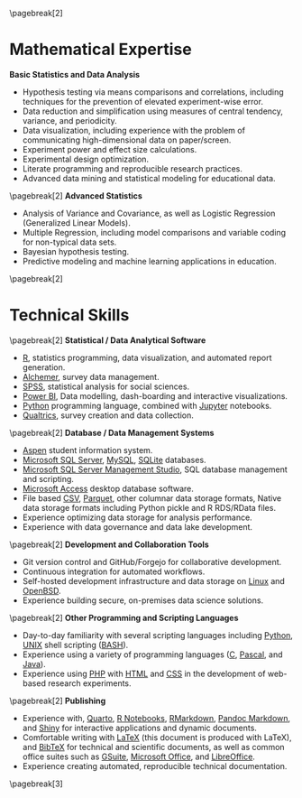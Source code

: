 
\pagebreak[2]

Mathematical Expertise
======================

**Basic Statistics and Data Analysis**

  + Hypothesis testing via means comparisons and correlations, including techniques for the prevention of elevated experiment-wise error.
  + Data reduction and simplification using measures of central tendency, variance, and periodicity.
  + Data visualization, including experience with the problem of communicating high-dimensional data on paper/screen.
  + Experiment power and effect size calculations.
  + Experimental design optimization.
  + Literate programming and reproducible research practices.
  + Advanced data mining and statistical modeling for educational data.

\pagebreak[2]
**Advanced Statistics**

  + Analysis of Variance and Covariance, as well as Logistic Regression (Generalized Linear Models).
  + Multiple Regression, including model comparisons and variable coding for non-typical data sets.
  + Bayesian hypothesis testing.
  + Predictive modeling and machine learning applications in education.

\pagebreak[2]

Technical Skills
================

\pagebreak[2]
**Statistical / Data Analytical Software**

  + [R](http://www.r-project.org/), statistics programming, data visualization, and automated report generation.
  + [Alchemer](https://www.alchemer.com/), survey data management.
  + [SPSS](http://www.spss.com/), statistical analysis for social sciences.
  + [Power BI](https://powerbi.microsoft.com/en-ca/), Data modelling, dash-boarding and interactive visualizations.
  + [Python](https://www.python.org/) programming language, combined with [Jupyter](https://jupyter.org/) notebooks.
  + [Qualtrics](https://www.qualtrics.com/), survey creation and data collection.

\pagebreak[2]
**Database / Data Management Systems**

  + [Aspen](https://www.follettaspen.com/) student information system.
  + [Microsoft SQL Server](https://www.microsoft.com/en-us/sql-server),  [MySQL](https://www.mysql.com/),  [SQLite](https://www.sqlite.org/index.html) databases.
  + [Microsoft SQL Server Management Studio](https://learn.microsoft.com/en-us/sql/ssms/sql-server-management-studio-ssms?view=sql-server-ver16), SQL database management and scripting.
  + [Microsoft Access](https://www.microsoft.com/en-us/microsoft-365/access) desktop database software.
  + File based [CSV](https://www.rfc-editor.org/rfc/rfc4180), [Parquet](https://parquet.apache.org/), other columnar data storage formats, Native data storage formats including Python pickle and R RDS/RData files.
  + Experience optimizing data storage for analysis performance.
  + Experience with data governance and data lake development.

\pagebreak[2]
**Development and Collaboration Tools**

  + Git version control and GitHub/Forgejo for collaborative development.
  + Continuous integration for automated workflows.
  + Self-hosted development infrastructure and data storage on [Linux](https://www.linux.org/) and [OpenBSD](https://www.openbsd.org/).
  + Experience building secure, on-premises data science solutions.

\pagebreak[2]
**Other Programming and Scripting Languages**

  + Day-to-day familiarity with several scripting languages
    including [Python](https://www.python.org/), [UNIX](https://www.unix.org/) shell scripting ([BASH](https://www.gnu.org/software/bash/)).
  + Experience using a variety of programming languages ([C](https://www.iso.org/standard/74528.html),
    [Pascal](https://www.freepascal.org/), and [Java](https://www.java.com/)).
  + Experience using [PHP](https://www.php.net/) with [HTML](https://html.spec.whatwg.org/) and [CSS](https://www.w3.org/Style/CSS/) in the development of web-based research experiments.

\pagebreak[2]
**Publishing**

  + Experience with, [Quarto](https://quarto.org/), [R Notebooks](https://rmarkdown.rstudio.com/r_notebooks.html), [RMarkdown](https://rmarkdown.rstudio.com/), [Pandoc Markdown](https://pandoc.org/), and [Shiny](https://shiny.posit.co/) for interactive applications and dynamic documents.
  + Comfortable writing with [LaTeX](https://www.latex-project.org/) (this document is produced with LaTeX), and [BibTeX](http://www.bibtex.org/) for technical and scientific documents, as well as common office suites such as [GSuite](https://workspace.google.com/), [Microsoft Office](https://www.microsoft.com/microsoft-365), and [LibreOffice](https://www.libreoffice.org/).
  + Experience creating automated, reproducible technical documentation.

\pagebreak[3]
